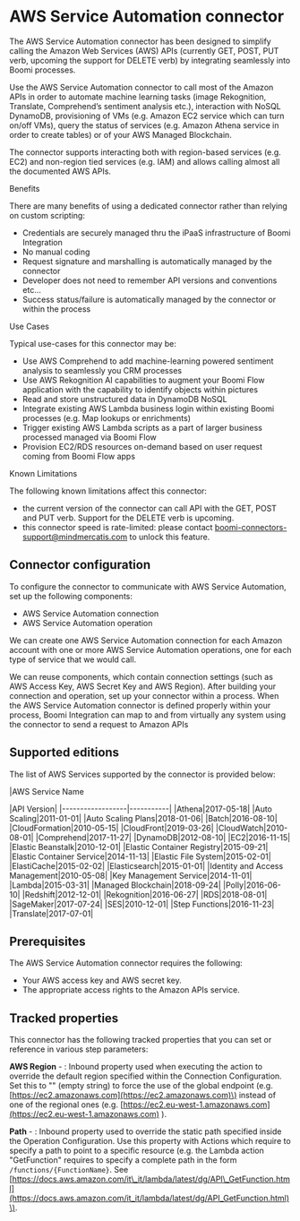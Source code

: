 # AWS Service Automation connector 

<head>
  <meta name="guidename" content="Integration"/>
  <meta name="context" content="GUID-80581d12-14b1-42e2-bb6f-800dd3e480ce"/>
</head>


The AWS Service Automation connector has been designed to simplify calling the Amazon Web Services \(AWS\) APIs \(currently GET, POST, PUT verb, upcoming the support for DELETE verb\) by integrating seamlessly into Boomi processes.

Use the AWS Service Automation connector to call most of the Amazon APIs in order to automate machine learning tasks \(image Rekognition, Translate, Comprehend’s sentiment analysis etc.\), interaction with NoSQL DynamoDB, provisioning of VMs \(e.g. Amazon EC2 service which can turn on/off VMs\), query the status of services \(e.g. Amazon Athena service in order to create tables\) or of your AWS Managed Blockchain.

The connector supports interacting both with region-based services \(e.g. EC2\) and non-region tied services \(e.g. IAM\) and allows calling almost all the documented AWS APIs.

Benefits

There are many benefits of using a dedicated connector rather than relying on custom scripting:

-   Credentials are securely managed thru the iPaaS infrastructure of Boomi Integration
-   No manual coding
-   Request signature and marshalling is automatically managed by the connector
-   Developer does not need to remember API versions and conventions etc...
-   Success status/failure is automatically managed by the connector or within the process

Use Cases

Typical use-cases for this connector may be:

-   Use AWS Comprehend to add machine-learning powered sentiment analysis to seamlessly you CRM processes
-   Use AWS Rekognition AI capabilities to augment your Boomi Flow application with the capability to identify objects within pictures
-   Read and store unstructured data in DynamoDB NoSQL
-   Integrate existing AWS Lambda business login within existing Boomi processes \(e.g. Map lookups or enrichments\)
-   Trigger existing AWS Lambda scripts as a part of larger business processed managed via Boomi Flow
-   Provision EC2/RDS resources on-demand based on user request coming from Boomi Flow apps

Known Limitations

The following known limitations affect this connector:

-   the current version of the connector can call API with the GET, POST and PUT verb. Support for the DELETE verb is upcoming.
-   this connector speed is rate-limited: please contact boomi-connectors-support@mindmercatis.com to unlock this feature.

## Connector configuration

To configure the connector to communicate with AWS Service Automation, set up the following components:

-   AWS Service Automation connection
-   AWS Service Automation operation

We can create one AWS Service Automation connection for each Amazon account with one or more AWS Service Automation operations, one for each type of service that we would call.

We can reuse components, which contain connection settings \(such as AWS Access Key, AWS Secret Key and AWS Region\). After building your connection and operation, set up your connector within a process. When the AWS Service Automation connector is defined properly within your process, Boomi Integration can map to and from virtually any system using the connector to send a request to Amazon APIs

## Supported editions

The list of AWS Services supported by the connector is provided below:

|AWS Service Name

|API Version|
|------------------|-----------|
|Athena|2017-05-18|
|Auto Scaling|2011-01-01|
|Auto Scaling Plans|2018-01-06|
|Batch|2016-08-10|
|CloudFormation|2010-05-15|
|CloudFront|2019-03-26|
|CloudWatch|2010-08-01|
|Comprehend|2017-11-27|
|DynamoDB|2012-08-10|
|EC2|2016-11-15|
|Elastic Beanstalk|2010-12-01|
|Elastic Container Registry|2015-09-21|
|Elastic Container Service|2014-11-13|
|Elastic File System|2015-02-01|
|ElastiCache|2015-02-02|
|Elasticsearch|2015-01-01|
|Identity and Access Management|2010-05-08|
|Key Management Service|2014-11-01|
|Lambda|2015-03-31|
|Managed Blockchain|2018-09-24|
|Polly|2016-06-10|
|Redshift|2012-12-01|
|Rekognition|2016-06-27|
|RDS|2018-08-01|
|SageMaker|2017-07-24|
|SES|2010-12-01|
|Step Functions|2016-11-23|
|Translate|2017-07-01|

## Prerequisites

The AWS Service Automation connector requires the following:

-   Your AWS access key and AWS secret key.
-   The appropriate access rights to the Amazon APIs service.

## Tracked properties

This connector has the following tracked properties that you can set or reference in various step parameters:



**AWS Region** - :   Inbound property used when executing the action to override the default region specified within the Connection Configuration. Set this to "" \(empty string\) to force the use of the global endpoint \(e.g. [https://ec2.amazonaws.com](https://ec2.amazonaws.com)\) instead of one of the regional ones \(e.g. [https://ec2.eu-west-1.amazonaws.com](https://ec2.eu-west-1.amazonaws.com) \).

**Path** - :   Inbound property used to override the static path specified inside the Operation Configuration. Use this property with Actions which require to specify a path to point to a specific resource \(e.g. the Lambda action "GetFunction" requires to specify a complete path in the form `/functions/{FunctionName}`. See [https://docs.aws.amazon.com/it\_it/lambda/latest/dg/API\_GetFunction.html](https://docs.aws.amazon.com/it_it/lambda/latest/dg/API_GetFunction.html)\).